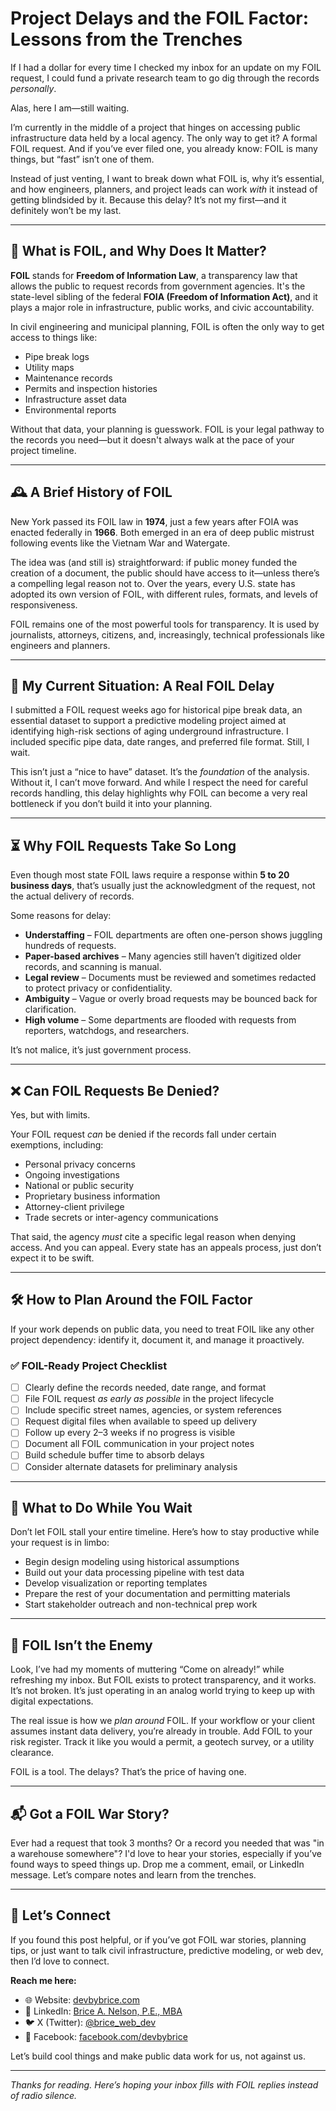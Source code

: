 # Project Delays and the FOIL Factor: Lessons from the Trenches

If I had a dollar for every time I checked my inbox for an update on my FOIL request, I could fund a private research team to go dig through the records *personally*. 

Alas, here I am—still waiting.

I’m currently in the middle of a project that hinges on accessing public infrastructure data held by a local agency. The only way to get it? A formal FOIL request. And if you’ve ever filed one, you already know: FOIL is many things, but “fast” isn’t one of them.

Instead of just venting, I want to break down what FOIL is, why it’s essential, and how engineers, planners, and project leads can work *with* it instead of getting blindsided by it. Because this delay? It’s not my first—and it definitely won’t be my last.

---

## 📜 What is FOIL, and Why Does It Matter?

**FOIL** stands for **Freedom of Information Law**, a transparency law that allows the public to request records from government agencies. It's the state-level sibling of the federal **FOIA (Freedom of Information Act)**, and it plays a major role in infrastructure, public works, and civic accountability.

In civil engineering and municipal planning, FOIL is often the only way to get access to things like:

- Pipe break logs  
- Utility maps  
- Maintenance records  
- Permits and inspection histories  
- Infrastructure asset data  
- Environmental reports  

Without that data, your planning is guesswork. FOIL is your legal pathway to the records you need—but it doesn't always walk at the pace of your project timeline.

---

## 🕰️ A Brief History of FOIL

New York passed its FOIL law in **1974**, just a few years after FOIA was enacted federally in **1966**. Both emerged in an era of deep public mistrust following events like the Vietnam War and Watergate.

The idea was (and still is) straightforward: if public money funded the creation of a document, the public should have access to it—unless there’s a compelling legal reason not to. Over the years, every U.S. state has adopted its own version of FOIL, with different rules, formats, and levels of responsiveness.

FOIL remains one of the most powerful tools for transparency.  It is used by journalists, attorneys, citizens, and, increasingly, technical professionals like engineers and planners.

---

## 🔎 My Current Situation: A Real FOIL Delay

I submitted a FOIL request weeks ago for historical pipe break data, an essential dataset to support a predictive modeling project aimed at identifying high-risk sections of aging underground infrastructure. I included specific pipe data, date ranges, and preferred file format. Still, I wait.

This isn’t just a “nice to have” dataset. It’s the *foundation* of the analysis. Without it, I can’t move forward. And while I respect the need for careful records handling, this delay highlights why FOIL can become a very real bottleneck if you don’t build it into your planning.

---

## ⏳ Why FOIL Requests Take So Long

Even though most state FOIL laws require a response within **5 to 20 business days**, that’s usually just the acknowledgment of the request, not the actual delivery of records.

Some reasons for delay:

-  **Understaffing** – FOIL departments are often one-person shows juggling hundreds of requests.  
-  **Paper-based archives** – Many agencies still haven’t digitized older records, and scanning is manual.  
-  **Legal review** – Documents must be reviewed and sometimes redacted to protect privacy or confidentiality.  
-  **Ambiguity** – Vague or overly broad requests may be bounced back for clarification.  
-  **High volume** – Some departments are flooded with requests from reporters, watchdogs, and researchers.

It’s not malice, it’s just government process.

---

## ❌ Can FOIL Requests Be Denied?

Yes, but with limits.

Your FOIL request *can* be denied if the records fall under certain exemptions, including:

- Personal privacy concerns  
- Ongoing investigations  
- National or public security  
- Proprietary business information  
- Attorney-client privilege  
- Trade secrets or inter-agency communications  

That said, the agency *must* cite a specific legal reason when denying access. And you can appeal. Every state has an appeals process, just don’t expect it to be swift.

---

## 🛠 How to Plan Around the FOIL Factor

If your work depends on public data, you need to treat FOIL like any other project dependency: identify it, document it, and manage it proactively.

### ✅ FOIL-Ready Project Checklist

- [ ] Clearly define the records needed, date range, and format  
- [ ] File FOIL request *as early as possible* in the project lifecycle  
- [ ] Include specific street names, agencies, or system references  
- [ ] Request digital files when available to speed up delivery  
- [ ] Follow up every 2–3 weeks if no progress is visible  
- [ ] Document all FOIL communication in your project notes  
- [ ] Build schedule buffer time to absorb delays  
- [ ] Consider alternate datasets for preliminary analysis

---

## 🔄 What to Do While You Wait

Don’t let FOIL stall your entire timeline. Here’s how to stay productive while your request is in limbo:

- Begin design modeling using historical assumptions  
- Build out your data processing pipeline with test data  
- Develop visualization or reporting templates  
- Prepare the rest of your documentation and permitting materials  
- Start stakeholder outreach and non-technical prep work

---

## 🧩 FOIL Isn’t the Enemy

Look, I’ve had my moments of muttering “Come on already!” while refreshing my inbox. But FOIL exists to protect transparency, and it works. It’s not broken. It’s just operating in an analog world trying to keep up with digital expectations.

The real issue is how we *plan around* FOIL. If your workflow or your client assumes instant data delivery, you’re already in trouble. Add FOIL to your risk register. Track it like you would a permit, a geotech survey, or a utility clearance.

FOIL is a tool. The delays? That’s the price of having one.

---

## 📬 Got a FOIL War Story?

Ever had a request that took 3 months? Or a record you needed that was "in a warehouse somewhere"? I'd love to hear your stories, especially if you’ve found ways to speed things up. Drop me a comment, email, or LinkedIn message. Let’s compare notes and learn from the trenches.

---

## 📇 Let’s Connect

If you found this post helpful, or if you’ve got FOIL war stories, planning tips, or just want to talk civil infrastructure, predictive modeling, or web dev, then I’d love to connect.

**Reach me here:**

- 🌐 Website: [devbybrice.com](https://www.devbybrice.com/)  
- 💼 LinkedIn: [Brice A. Nelson, P.E., MBA](https://www.linkedin.com/in/brice-a-nelson-p-e-mba-36b28b15/)  
- 🐦 X (Twitter): [@brice_web_dev](https://x.com/brice_web_dev)  
- 📘 Facebook: [facebook.com/devbybrice](https://www.facebook.com/devbybrice)

Let’s build cool things and make public data work for us, not against us.

---

*Thanks for reading. Here’s hoping your inbox fills with FOIL replies instead of radio silence.*
